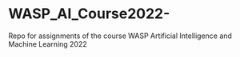 # WASP_AI_Course2022-
Repo for assignments of the course WASP Artificial Intelligence and Machine Learning 2022 
